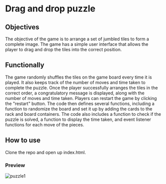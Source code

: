 # Drag and drop puzzle

## Objectives
The objective of the game is to arrange a set of jumbled tiles to form a complete image. The game has a simple user interface that allows the player to drag and drop the tiles into the correct position.

## Functionally
The game randomly shuffles the tiles on the game board every time it is played. It also keeps track of the number of moves and time taken to complete the puzzle. Once the player successfully arranges the tiles in the correct order, a congratulatory message is displayed, along with the number of moves and time taken. Players can restart the game by clicking the "restart" button. The code then defines several functions, including a function to randomize the board and set it up by adding the cards to the rack and board containers. The code also includes a function to check if the puzzle is solved, a function to display the time taken, and event listener functions for each move of the pieces.

## How to use
Clone the repo and open up index.html.

### Preview
![puzzle1](https://github.com/tildaengberg/drag-drop-puzzle/assets/72296260/445a2e88-be9d-4371-8e2a-8245b58c5137)
